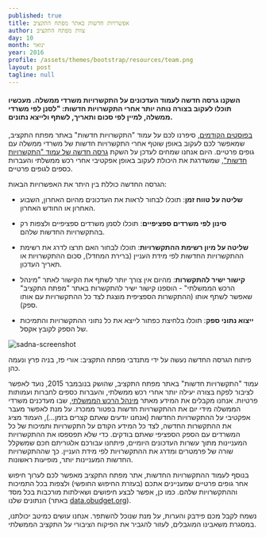 ```yaml
---
published: true
title: אפשרויות חדשות באתר מפתח התקציב
author: צוות מפתח התקציב
day: 10
month: ינואר
year: 2016
profile: /assets/themes/bootstrap/resources/team.png
layout: post
tagline: null
---
```


#### השקנו גרסה חדשה לעמוד העדכונים על התקשרויות משרדי ממשלה. מעכשיו תוכלו לעקוב בצורה נוחה יותר אחרי התקשרויות חדשות: "לסנן לפי משרדי ממשלה, למיין לפי סכום ותאריך, לשתף ולייצא נתונים.

[בפוסטים הקודמים](http://paperboydesignlab.github.io/2015/11/26/2015_002/), סיפרנו לכם על עמוד "התקשרויות חדשות" באתר מפתח התקציב, שמאפשר לכם לעקוב באופן שוטף אחרי התקשרויות חדשות של משרדי ממשלה עם גופים פרטיים. היום אנחנו שמחים לעדכן על השקת [גרסה חדשה של עמוד "התקשרויות חדשות"](http://www.obudget.org/#spending//2014/main), שמשדרגת את היכולת לעקוב באופן אפקטיבי אחרי רכש ממשלתי והעברות כספים לגופים פרטיים.

הגרסה החדשה כוללת בין היתר את האפשרויות הבאות:

* **שליטה על טווח זמן**: תוכלו לבחור לראות את העדכונים מהיום האחרון, השבוע האחרון או החודש האחרון.  

* **סינון לפי משרדים ספציפיים**: תוכלו לסמן משרדים ספציפיים ולצפות רק בהתקשרויות החדשות שלהם.   

* **שליטה על מיון רשימת ההתקשרויות**: תוכלו לבחור האם תרצו לדרג את רשימת ההתקשרויות החדשות לפי מידת העניין (ברירת המחדל), סכום ההתקשרויות או תאריך העדכון.

* **קישור ישיר להתקשרות**: מהיום אין צורך יותר לשתף את הקישור לאתר "מינהל הרכש הממשלתי" - הוספנו קישור ישיר להתקשרות באתר "מפתח התקציב" שאפשר לשתף אותו (ההתקשרות הספציפית מוצגת לצד כל ההתקשרויות עם אותו ספק). 

* **ייצוא נתוני ספק**: תוכלו בלחיצת כפתור לייצא את כל נתוני ההתקשרויות והתמיכות של הספק לקובץ אקסל.  

![sadna-screenshot](https://cloud.githubusercontent.com/assets/15155676/12222261/fedf942e-b7bf-11e5-887d-9427623f9222.jpg)

פיתוח הגרסה החדשה נעשה על ידי מתנדבי מפתח התקציב: אורי פז, בניה פרץ ונעמה כהן. 


עמוד "התקשרויות חדשות" באתר מפתח התקציב, שהושק בנובמבר 2015, נועד לאפשר לציבור לפקח בצורה יעילה יותר אחרי רכש ממשלתי, והעברות כספים לחברות ועמותות פרטיות. אנחנו מקבלים את המידע מאתר [מינהל הרכש הממשלתי](http://www.mr.gov.il/), שבו מעדכנים משרדי הממשלה מידי יום את ההתקשרויות חדשות בפטור ממכרז. על מנת לאפשר מעבר אפקטיבי על ההתקשרויות החדשות (אנחנו יודעים שאתם קצרים בזמן…), העמוד מציג את ההתקשרות החדשה, לצד כל המידע הקודם על התקשרויות ותמיכות של כל המשרדים עם הספק הספציפי שאתם בודקים. כדי שלא תפספסו את ההתקשרויות המעניינות מתוך עשרות העדכונים היומיים, פיתחנו עבורכם אלגוריתם חכם שמשקלל שורה של פרמטרים ומדרג את ההתקשרויות לפי מידת העניין. כך שההתקשרויות החדשות המעניינות יותר, מופיעות ראשונות.

בנוסף לעמוד ההתקשרויות החדשות, אתר מפתח התקציב מאפשר לכם לערוך חיפוש אחר גופים פרטיים שמעניינים אתכם (בעזרת החיפוש החופשי) ולצפות בכל התמיכות וההתקשרויות שלהם. כמו כן, אפשר לבצע חיפושים ושאילתות מורכבות בכל מסד הנתונים שלנו (באתר [data.obudget.org](http://data.obudget.org)). 
  
נשמח לקבל מכם פידבק והערות, על מנת שנוכל להשתפר. אנחנו עושים כמיטב יכולתנו, במסגרת משאבינו המוגבלים, לעזור להגביר את הפיקוח הציבורי על התקציב הממשלתי.
